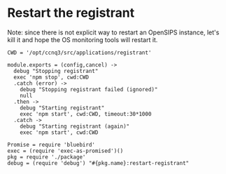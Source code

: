 Restart the registrant
======================

Note: since there is not explicit way to restart an OpenSIPS instance, let's kill it and hope the OS monitoring tools will restart it.

    CWD = '/opt/ccnq3/src/applications/registrant'

    module.exports = (config,cancel) ->
      debug "Stopping registrant"
      exec 'npm stop', cwd:CWD
      .catch (error) ->
        debug "Stopping registrant failed (ignored)"
        null
      .then ->
        debug "Starting registrant"
        exec 'npm start', cwd:CWD, timeout:30*1000
      .catch ->
        debug "Starting registrant (again)"
        exec 'npm start', cwd:CWD

    Promise = require 'bluebird'
    exec = (require 'exec-as-promised')()
    pkg = require './package'
    debug = (require 'debug') "#{pkg.name}:restart-registrant"
